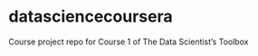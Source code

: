 datasciencecoursera
===================

Course project repo for Course 1 of The Data Scientist’s Toolbox
